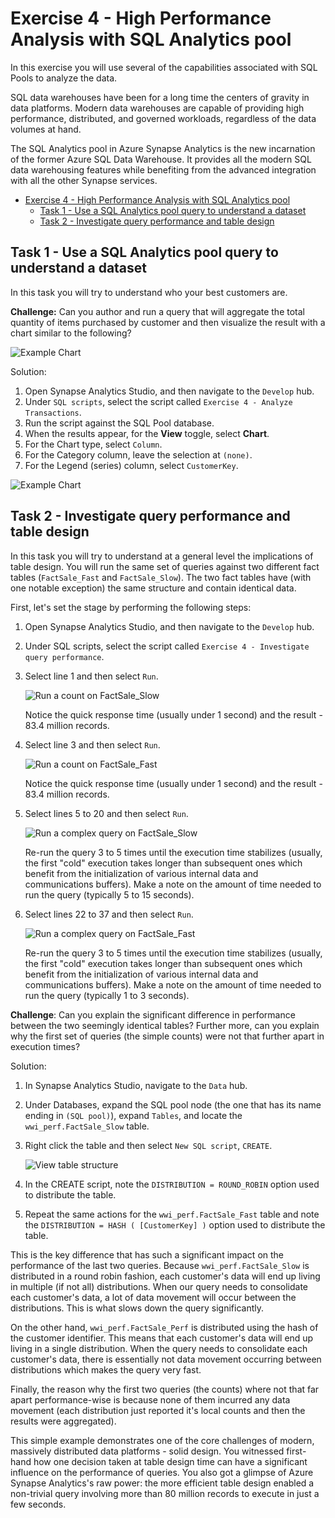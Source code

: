# Exercise 4 - High Performance Analysis with SQL Analytics pool

In this exercise you will use several of the capabilities associated with SQL Pools to analyze the data.

SQL data warehouses have been for a long time the centers of gravity in data platforms. Modern data warehouses are capable of providing high performance, distributed, and governed workloads, regardless of the data volumes at hand.

The SQL Analytics pool in Azure Synapse Analytics is the new incarnation of the former Azure SQL Data Warehouse. It provides all the modern SQL data warehousing features while benefiting from the advanced integration with all the other Synapse services.

- [Exercise 4 - High Performance Analysis with SQL Analytics pool](#exercise-4---high-performance-analysis-with-sql-analytics-pool)
  - [Task 1 - Use a SQL Analytics pool query to understand a dataset](#task-1---use-a-sql-analytics-pool-query-to-understand-a-dataset)
  - [Task 2 - Investigate query performance and table design](#task-2---investigate-query-performance-and-table-design)

## Task 1 - Use a SQL Analytics pool query to understand a dataset

In this task you will try to understand who your best customers are.

**Challenge:** Can you author and run a query that will aggregate the total quantity of items purchased by customer and then visualize the result with a chart similar to the following?

![Example Chart](media/ex05-chart-sample.png)

Solution:

1. Open Synapse Analytics Studio, and then navigate to the `Develop` hub.
2. Under `SQL scripts`, select the script called `Exercise 4 - Analyze Transactions`. 
3. Run the script against the SQL Pool database. 
4. When the results appear, for the **View** toggle, select **Chart**.
5. For the Chart type, select `Column`.
6. For the Category column, leave the selection at `(none)`.
7. For the Legend (series) column, select `CustomerKey`.

![Example Chart](media/ex05-chart.png)

## Task 2 - Investigate query performance and table design

In this task you will try to understand at a general level the implications of table design. You will run the same set of queries against two different fact tables (```FactSale_Fast``` and ```FactSale_Slow```). The two fact tables have (with one notable exception) the same structure and contain identical data.

First, let's set the stage by performing the following steps:

1. Open Synapse Analytics Studio, and then navigate to the `Develop` hub.
2. Under SQL scripts, select the script called `Exercise 4 - Investigate query performance`.
3. Select line 1 and then select `Run`.

    ![Run a count on FactSale_Slow](./media/ex04-query-selection-01.png)

    Notice the quick response time (usually under 1 second) and the result - 83.4 million records.

4. Select line 3 and then select `Run`.

    ![Run a count on FactSale_Fast](./media/ex04-query-selection-02.png)

    Notice the quick response time (usually under 1 second) and the result - 83.4 million records.

5. Select lines 5 to 20 and then select `Run`.

    ![Run a complex query on FactSale_Slow](./media/ex04-query-selection-03.png)

    Re-run the query 3 to 5 times until the execution time stabilizes (usually, the first "cold" execution takes longer than subsequent ones which benefit from the initialization of various internal data and communications buffers). Make a note on the amount of time needed to run the query (typically 5 to 15 seconds).

6. Select lines 22 to 37 and then select `Run`.

    ![Run a complex query on FactSale_Fast](./media/ex04-query-selection-04.png)

    Re-run the query 3 to 5 times until the execution time stabilizes (usually, the first "cold" execution takes longer than subsequent ones which benefit from the initialization of various internal data and communications buffers). Make a note on the amount of time needed to run the query (typically 1 to 3 seconds).

**Challenge**: Can you explain the significant difference in performance between the two seemingly identical tables? Further more, can you explain why the first set of queries (the simple counts) were not that further apart in execution times?

Solution:

1. In Synapse Analytics Studio, navigate to the `Data` hub.
2. Under Databases, expand the SQL pool node (the one that has its name ending in `(SQL pool)`), expand `Tables`, and locate the ```wwi_perf.FactSale_Slow``` table.
3. Right click the table and then select `New SQL script`, `CREATE`.

    ![View table structure](./media/ex04-view-table-definition.png)

4. In the CREATE script, note the ```DISTRIBUTION = ROUND_ROBIN``` option used to distribute the table.

5. Repeat the same actions for the ```wwi_perf.FactSale_Fast``` table and note the ```DISTRIBUTION = HASH ( [CustomerKey] )``` option used to distribute the table.

This is the key difference that has such a significant impact on the performance of the last two queries. Because ```wwi_perf.FactSale_Slow``` is distributed in a round robin fashion, each customer's data will end up living in multiple (if not all) distributions. When our query needs to consolidate each customer's data, a lot of data movement will occur between the distributions. This is what slows down the query significantly.

On the other hand, ```wwi_perf.FactSale_Perf``` is distributed using the hash of the customer identifier. This means that each customer's data will end up living in a single distribution. When the query needs to consolidate each customer's data, there is essentially not data movement occurring between distributions which makes the query very fast.

Finally, the reason why the first two queries (the counts) where not that far apart performance-wise is because none of them incurred any data movement (each distribution just reported it's local counts and then the results were aggregated).

This simple example demonstrates one of the core challenges of modern, massively distributed data platforms - solid design. You witnessed first-hand how one decision taken at table design time can have a significant influence on the performance of queries. You also got a glimpse of Azure Synapse Analytics's raw power: the more efficient table design enabled a non-trivial query involving more than 80 million records to execute in just a few seconds.
